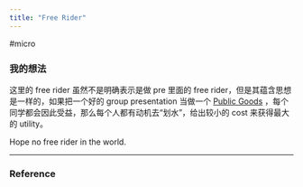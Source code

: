 ```yaml
---
title: "Free Rider"
---
```


#micro 

### 我的想法

这里的 free rider 虽然不是明确表示是做 pre 里面的 free rider，但是其蕴含思想是一样的，如果把一个好的 group presentation 当做一个 [Public Goods](Public%20Goods.md) ，每个同学都会因此受益，那么每个人都有动机去“划水”，给出较小的 cost 来获得最大的 utility。

Hope no free rider in the world.

---



### Reference 

